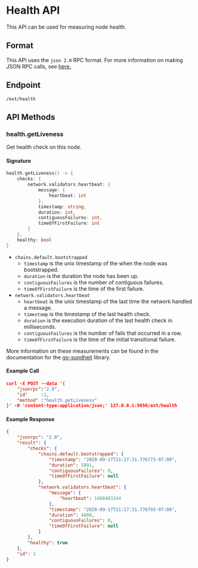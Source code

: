 # Health API

This API can be used for measuring node health.

## Format

This API uses the `json 2.0` RPC format. For more information on making JSON RPC calls, see [here.](./issuing-api-calls.md)

## Endpoint

```http
/ext/health
```

## API Methods

### health.getLiveness
Get health check on this node.

#### Signature 
```go
health.getLiveness() -> {
    checks: {
        network.validators.heartbeat: {
            message: {
                heartbeat: int
            },
            timestamp: string,
            duration: int,
            contiguousFailures: int,
            timeOfFirstFailure: int
        }
    },
    healthy: bool
}
```

* `chains.default.bootstrapped`
     * `timestamp` is the unix timestamp of the when the node was bootstrapped.
     * `duration` is the duration the node has been up.
     * `contiguousFailures` is the number of contiguous failures.
     * `timeOfFirstFailure` is the time of the first failure.
* `network.validators.heartbeat`
    * `heartbeat` is the unix timestamp of the last time the network handled a message.
    * `timestamp` is the timestamp of the last health check.
    * `duration` is the execution duration of the last health check in milliseconds.
    * `contiguousFailures` is the number of fails that occurred in a row.
    * `timeOfFirstFailure` is the time of the initial transitional failure.

More information on these measurements can be found in the documentation for the [go-sundheit](https://github.com/AppsFlyer/go-sundheit) library.

#### Example Call
```json
curl -X POST --data '{
    "jsonrpc":"2.0",
    "id"     :1,
    "method" :"health.getLiveness"
}' -H 'content-type:application/json;' 127.0.0.1:9650/ext/health
```

#### Example Response

```json
{
    "jsonrpc": "2.0",
    "result": {
        "checks": {
            "chains.default.bootstrapped": {
                "timestamp": "2020-09-17T21:27:31.776773-07:00",
                "duration": 5891,
                "contiguousFailures": 0,
                "timeOfFirstFailure": null
            },
            "network.validators.heartbeat": {
                "message": {
                    "heartbeat": 1600403244
                },
                "timestamp": "2020-09-17T21:27:31.776793-07:00",
                "duration": 4000,
                "contiguousFailures": 0,
                "timeOfFirstFailure": null
            }
        },
        "healthy": true
    },
    "id": 1
}
```
